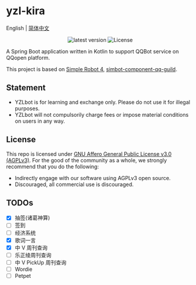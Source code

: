 # yzl-kira

English | [简体中文](/README_zh.md)

<div align="center">
  <img src="https://img.shields.io/github/last-commit/YZLbot/yzl-kira" alt=""/>
  <img src="https://img.shields.io/github/release/YZLbot/yzl-kira" alt="latest version" />
  <img src="https://img.shields.io/github/license/YZLbot/yzl-kira" alt="License"/>
</div>

A Spring Boot application written in Kotlin to support QQBot service on QQopen platform.

This project is based on [Simple Robot 4](https://github.com/simple-robot/simpler-robot), [simbot-component-qq-guild](https://github.com/simple-robot/simbot-component-qq-guild).

## Statement

- YZLbot is for learning and exchange only. Please do not use it for illegal purposes.
- YZLbot will not compulsorily charge fees or impose material conditions on users in any way. 

## License

This repo is licensed under [GNU Affero General Public License v3.0 (AGPLv3)](/LICENSE).
For the good of the community as a whole, we strongly recommend that you do the following:

- Indirectly engage with our software using AGPLv3 open source.
- Discouraged, all commercial use is discouraged.

## TODOs

- [x] 抽签(诸葛神算)
- [ ] 签到
- [ ] 经济系统
- [x] 歌词一言
- [x] 中 V 周刊查询
- [ ] 乐正绫周刊查询
- [ ] 中 V PickUp 周刊查询
- [ ] Wordie
- [ ] Petpet
